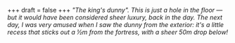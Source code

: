 
+++
draft = false
+++
_"The king's dunny". This is just a hole in the floor &mdash; but it would have been considered sheer luxury, back in the day. The next day, I was very amused when I saw the dunny from the exterior: it's a little recess that sticks out a &frac12;m from the fortress, with a sheer 50m drop below!_
